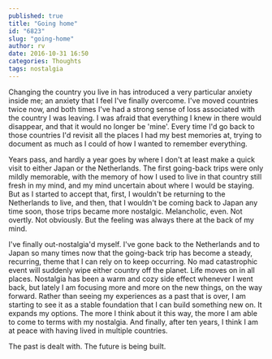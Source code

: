 ```yaml
---
published: true
title: "Going home"
id: "6823"
slug: "going-home"
author: rv
date: 2016-10-31 16:50
categories: Thoughts
tags: nostalgia
---
```

Changing the country you live in has introduced a very particular anxiety inside me; an anxiety that I feel I've finally overcome. I've moved countries twice now, and both times I've had a strong sense of loss associated with the country I was leaving. I was afraid that everything I knew in there would disappear, and that it would no longer be 'mine'. Every time I'd go back to those countries I'd revisit all the places I had my best memories at, trying to document as much as I could of how I wanted to remember everything.

Years pass, and hardly a year goes by where I don't at least make a quick visit to either Japan or the Netherlands. The first going-back trips were only mildly memorable, with the memory of how I used to live in that country still fresh in my mind, and my mind uncertain about where I would be staying. But as I started to accept that, first, I wouldn't be returning to the Netherlands to live, and then, that I wouldn't be coming back to Japan any time soon, those trips became more nostalgic. Melancholic, even. Not overtly. Not obviously. But the feeling was always there at the back of my mind.

I've finally out-nostalgia'd myself. I've gone back to the Netherlands and to Japan so many times now that the going-back trip has become a steady, recurring, theme that I can rely on to keep occurring. No mad catastrophic event will suddenly wipe either country off the planet. Life moves on in all places. Nostalgia has been a warm and cozy side effect whenever I went back, but lately I am focusing more and more on the new things, on the way forward. Rather than seeing my experiences as a past that is over, I am starting to see it as a stable foundation that I can build something new on. It expands my options. The more I think about it this way, the more I am able to come to terms with my nostalgia. And finally, after ten years, I think I am at peace with having lived in multiple countries.

The past is dealt with. The future is being built.
